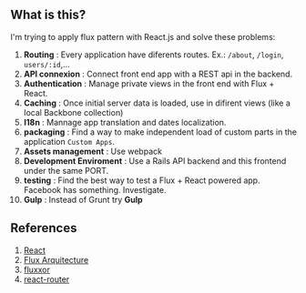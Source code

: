 ## What is this?
I'm trying to apply flux pattern with React.js and solve these problems:

1. **Routing** : Every application have diferents routes. Ex.: `/about`, `/login`, `users/:id`,...
2. **API connexion** : Connect front end app with a REST api in the backend.
3. **Authentication** : Manage private views in the front end with Flux + React.
4. **Caching** : Once initial server data is loaded, use in difirent views (like a local Backbone collection)
5. **I18n** : Mannage app translation and dates localization.
6. **packaging** : Find a way to make independent load of custom parts in the application `Custom Apps`.
7. **Assets management** : Use webpack
7. **Development Enviroment** : Use a Rails API backend and this frontend under the same PORT.
8. **testing** : Find the best way to test a Flux + React powered app. Facebook has something. Investigate.
8. **Gulp** : Instead of Grunt try __Gulp__

## References

1. [React](http://facebook.github.io/react)
2. [Flux Arquitecture](http://facebook.github.io/react/docs/flux-overview.html)
3. [fluxxor](http://fluxxor.com/)
4. [react-router](https://github.com/rackt/react-router)
